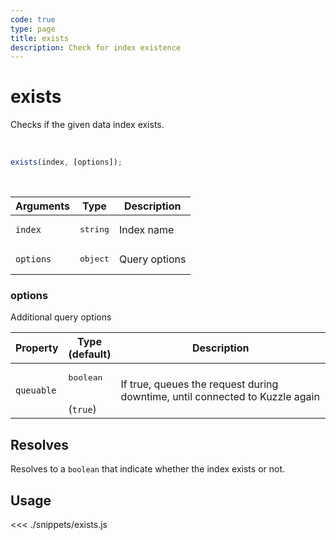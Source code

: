 ```yaml
---
code: true
type: page
title: exists
description: Check for index existence
---
```


# exists

Checks if the given data index exists.

<br/>

```javascript
exists(index, [options]);
```

<br/>

| Arguments | Type              | Description   |
| --------- | ----------------- | ------------- |
| `index`   | <pre>string</pre> | Index name    |
| `options` | <pre>object</pre> | Query options |

### options

Additional query options

| Property   | Type<br/>(default)              | Description                                                                  |
| ---------- | ------------------------------- | ---------------------------------------------------------------------------- |
| `queuable` | <pre>boolean</pre><br/>(`true`) | If true, queues the request during downtime, until connected to Kuzzle again |

## Resolves

Resolves to a `boolean` that indicate whether the index exists or not.

## Usage

<<< ./snippets/exists.js
